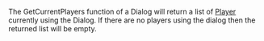 The GetCurrentPlayers function of a Dialog will return a list of [Player](https://developer.roblox.com/en-us/api-reference/class/Player) currently using the Dialog. If there are no players using the dialog then the returned list will be empty.